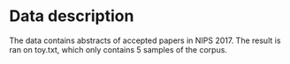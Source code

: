 # Data description
The data contains abstracts of accepted papers in NIPS 2017. The result is ran on toy.txt, which only contains 5 samples of the corpus.
